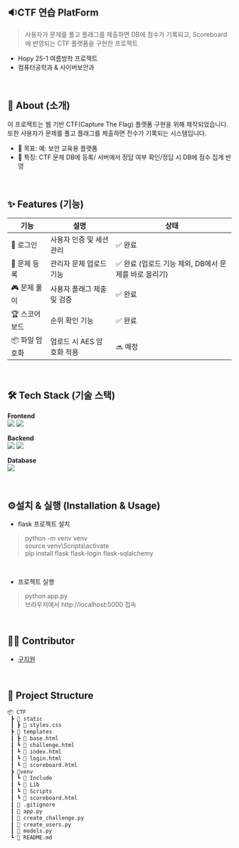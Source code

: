 ## 🔉CTF 연습 PlatForm 
>사용자가 문제를 풀고 플래그를 제출하면 DB에 점수가 기록되고, Scoreboard에 반영되는 CTF 플랫폼을 구현한 프로젝트
- Hopy 25-1 여름방학 프로젝트
- 컴퓨터공학과 & 사이버보안과

</br>

## 🚀 About (소개)
이 프로젝트는 웹 기반 CTF(Capture The Flag) 플랫폼 구현을 위해 제작되었습니다.  
또한 사용자가 문제를 풀고 플래그를 제출하면 전수가 기록되는 시스템입니다. 

- 🎯 목표: 예: 보안 교육용 플랫폼
- 🧩 특징: CTF 문제 DB에 등록/ 서버에서 정답 여부 확인/정답 시 DB에 점수 집계 반영
  
</br>

## ✨ Features (기능)
| 기능 | 설명 | 상태 |
|------|------|------|
| 🔐 로그인 | 사용자 인증 및 세션 관리 | ✅ 완료 |
| 📝 문제 등록 | 관리자 문제 업로드 기능 | ✅ 완료 (업로드 기능 제외, DB에서 문제를 바로 올리기) |
| 🎮 문제 풀이 | 사용자 플래그 제출 및 검증 | ✅ 완료 |
| 🏆 스코어보드 | 순위 확인 기능 | ✅ 완료 |
| 📦 파일 암호화 | 업로드 시 AES 암호화 적용 | 🔜 예정 |


</br>

## 🛠 Tech Stack (기술 스택)
**Frontend**
</br>
<img src="https://img.shields.io/badge/html5-E34F26?style=for-the-badge&logo=html5&logoColor=white"> <img src="https://img.shields.io/badge/css-1572B6?style=for-the-badge&logo=css3&logoColor=white">


**Backend**
</br>
 <img src="https://img.shields.io/badge/flask-000000?style=for-the-badge&logo=flask&logoColor=white"> <img src="https://img.shields.io/badge/python-3776AB?style=for-the-badge&logo=python&logoColor=white">


**Database**
</br>
 <img src="https://img.shields.io/badge/sqlalchemy-D71F00?style=for-the-badge&logo=sqlalchemy&logoColor=white"> 

</br>

## ⚙️설치 & 실행 (Installation & Usage)
- flask 프로젝트 설치
> python -m venv venv </br>
> source venv\Scripts\activate </br>
> pip install flask flask-login flask-sqlalchemy </br>

</br>

- 프로젝트 실행
> python app.py </br>
> 브라우저에서 http://localhost:5000 접속

</br>

## 🧑‍💻 Contributor
- [구지원](https://github.com/jeewon514)

</br>

## 📂 Project Structure
```bash
📦 CTF
 ┣ 📂 static
 ┃ ┣ 📜 styles.css
 ┣ 📂 templates
 ┃ ┣ 📜 base.html
 ┃ ┗ 📜 challenge.html
 ┃ ┗ 📜 index.html
 ┃ ┗ 📜 login.html
 ┃ ┗ 📜 scoreboard.html
 ┣ 📂venv
 ┃ ┗ 📜 Include
 ┃ ┗ 📜 Lib
 ┃ ┗ 📜 Scripts
 ┃ ┗ 📜 scoreboard.html
 ┃ 📂 .gitignore
 ┃ 📜 app.py
 ┃ 📜 create_challenge.py
 ┃ 📜 create_users.py
 ┃ 📜 models.py
 ┗ 📜 README.md
